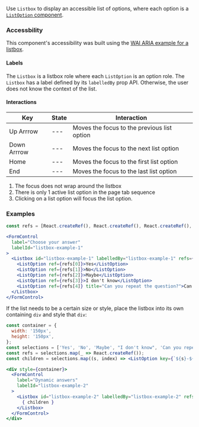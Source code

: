Use `Listbox` to display an accessible list of options, where each option is a [`ListOption` component](#/Components/ListOption).

### Accessbility

This component's accessibility was built using the [WAI ARIA example for a listbox](https://www.w3.org/TR/wai-aria-practices-1.1/examples/listbox/listbox-scrollable.html).

#### Labels

The `Listbox` is a listbox role where each `ListOption` is an option role.
The `Listbox` has a label defined by its `labelledBy` prop API.
Otherwise, the user does not know the context of the list.

#### Interactions

| Key | State | Interaction |
| --- | --- | --- |
| Up Arrrow | --- | Moves the focus to the previous list option |
| Down Arrrow | --- | Moves the focus to the next list option |
| Home | --- | Moves the focus to the first list option |
| End | --- | Moves the focus to the last list option |

1. The focus does not wrap around the listbox
1. There is only 1 active list option in the page tab sequence
1. Clicking on a list option will focus the list option.

### Examples

```jsx
const refs = [React.createRef(), React.createRef(), React.createRef(), React.createRef(), React.createRef()];

<FormControl
  label="Choose your answer"
  labelId="listbox-example-1"
>
  <Listbox id="listbox-example-1" labelledBy="listbox-example-1" refs={refs}>
    <ListOption ref={refs[0]}>Yes</ListOption>
    <ListOption ref={refs[1]}>No</ListOption>
    <ListOption ref={refs[2]}>Maybe</ListOption>
    <ListOption ref={refs[3]}>I don't know</ListOption>
    <ListOption ref={refs[4]} title="Can you repeat the question?">Can you repeat the question?</ListOption>
  </Listbox>
</FormControl>
```

If the list needs to be a certain size or style, place the listbox into its own containing `div` and style that `div`:

```jsx
const container = {
  width: '150px',
  height: '150px',
};
const selections = ['Yes', 'No', 'Maybe', "I don't know", 'Can you repeat the question?'];
const refs = selections.map(_ => React.createRef());
const children = selections.map((s, index) => <ListOption key={`${s}-${index}`} ref={refs[index]} title={s}>{s}</ListOption>);

<div style={container}>
  <FormControl
    label="Dynamic answers"
    labelId="listbox-example-2"
  >
    <Listbox id="listbox-example-2" labelledBy="listbox-example-2" refs={refs}>
      { children }
    </Listbox>
  </FormControl>
</div>
```
